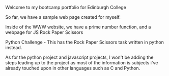 Welcome to my bootcamp portfolio for Edinburgh College

So far, we have a sample web page created for myself.

Inside of the WWW website, we have a prime number function, and a webpage for JS Rock Paper Scissors

Python Challenge - This has the Rock Paper Scissors task written in python instead.

As for the python project and javascript projects, I won't be adding the steps leading up to the project as most of the information is subjects i've already touched upon in other languages such as C and Python.
